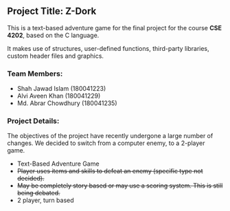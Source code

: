## Project Title: Z-Dork

This is a text-based adventure game for the final project for the course **CSE 4202**, based on the C language.

It makes use of structures, user-defined functions, third-party libraries, custom header files and graphics.

### Team Members:
- Shah Jawad Islam (180041223)
- Alvi Aveen Khan (180041229)
- Md. Abrar Chowdhury (180041235)

### Project Details:
The objectives of the project have recently undergone a large number of changes. We decided to switch from a computer enemy, to a 2-player game.

- Text-Based Adventure Game
- ~~Player uses items and skills to defeat an enemy (specific type not decided).~~
- ~~May be completely story based or may use a scoring system. This is still being debated.~~
- 2 player, turn based
